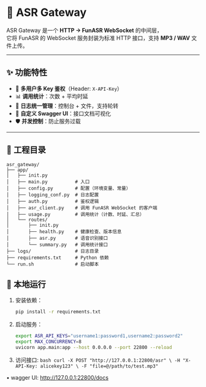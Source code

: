 # 🎤 ASR Gateway

ASR Gateway 是一个 **HTTP → FunASR WebSocket** 的中间层，  
它将 FunASR 的 WebSocket 服务封装为标准 HTTP 接口，支持 **MP3 / WAV** 文件上传。

---

## ✨ 功能特性

- 🎯 **多用户多 Key 鉴权**（Header: `X-API-Key`）  
- 📊 **调用统计**：次数 + 平均时延  
- 🔁 **日志统一管理**：控制台 + 文件，支持轮转  
- 📖 **自定义 Swagger UI**：接口文档可视化  
- 🛡 **并发控制**：防止服务过载  

---

## 📂 工程目录
```text
asr_gateway/
├── app/
│   ├── init.py
│   ├── main.py          # 入口
│   ├── config.py        # 配置（环境变量、常量）
│   ├── logging_conf.py  # 日志配置
│   ├── auth.py          # 鉴权逻辑
│   ├── asr_client.py    # 调用 FunASR WebSocket 的客户端
│   ├── usage.py         # 调用统计（计数、时延、汇总）
│   └── routes/
│       ├── init.py
│       ├── health.py    # 健康检查、版本信息
│       ├── asr.py       # 语音识别接口
│       └── summary.py   # 调用统计接口
├── logs/                # 日志目录
├── requirements.txt     # Python 依赖
└── run.sh               # 启动脚本
```

## 🚀 本地运行

1. 安装依赖：
    ```bash
    pip install -r requirements.txt
    ```

2. 启动服务：
    ```bash
    export ASR_API_KEYS="username1:password1,username2:password2"
    export MAX_CONCURRENCY=8
    uvicorn app.main:app --host 0.0.0.0 --port 22800 --reload
    ```

3.	访问接口:
        ```bash
        curl -X POST "http://127.0.0.1:22800/asr" \
          -H "X-API-Key: alicekey123" \
          -F "file=@/path/to/test.mp3"
        ```

• wagger UI: http://127.0.0.1:22800/docs 

   
   